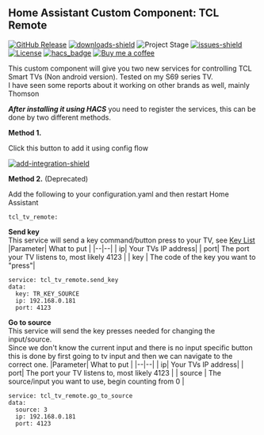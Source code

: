 
  
## Home Assistant Custom Component: TCL Remote

[![GitHub Release][releases-shield]][releases]
[![downloads-shield]][release-link]
![Project Stage][project-stage-shield]
[![issues-shield]](issues)
[![License][license-shield]](LICENSE.md)
[![hacs_badge][hacs-shield]][hacs]
[![Buy me a coffee][buymeacoffee-shield]][buymeacoffee]

This custom component will give you two new services for controlling TCL Smart TVs (Non android version). Tested on my S69 series TV.\
I have seen some reports about it working on other brands as well, mainly Thomson

***After installing it using HACS*** you need to register the services, this can be done by two different methods.

**Method 1.**

Click this button to add it using config flow

[![add-integration-shield]][add-integration]

**Method 2.** (Deprecated)

Add the following to your configuration.yaml and then restart Home Assistant
```  
tcl_tv_remote:
```  


**Send key**\
This service will send a key command/button press to your TV, see [Key List](KEYS.md)
|Parameter| What to put |
|--|--|
| ip| Your TVs IP address|
| port| The port your TV listens to, most likely 4123 |
| key | The code of the key you want to "press"|
```  
service: tcl_tv_remote.send_key
data:
  key: TR_KEY_SOURCE
  ip: 192.168.0.181
  port: 4123

```  
**Go to source**\
This service will send the key presses needed for changing the input/source.\
Since we don't know the current input and there is no input specific button this is done by first going to tv input and then we can navigate to the correct one.
|Parameter| What to put |
|--|--|
| ip| Your TVs IP address|
| port| The port your TV listens to, most likely 4123 |
| source | The source/input you want to use, begin counting from 0  |

```
service: tcl_tv_remote.go_to_source
data:
  source: 3
  ip: 192.168.0.181
  port: 4123

```

[downloads-shield]: https://img.shields.io/github/downloads/popeen/Home-Assistant-Custom-Component-TCL-Remote/total
[release-link]: https://github.com/popeen/Home-Assistant-Custom-Component-TCL-Remote/releases
[releases-shield]: https://img.shields.io/github/release/popeen/Home-Assistant-Custom-Component-TCL-Remote.svg
[releases]: https://github.com/popeen/Home-Assistant-Custom-Component-TCL-Remote/releases
[project-stage-shield]: https://img.shields.io/badge/project%20stage-ready%20for%20use-green.svg
[issues-shield]: https://img.shields.io/github/issues-raw/popeen/Home-Assistant-Custom-Component-TCL-Remote.svg
[license-shield]: https://img.shields.io/github/license/popeen/Home-Assistant-Custom-Component-TCL-Remote.svg
[hacs-shield]: https://img.shields.io/badge/HACS-Default-41BDF5.svg
[hacs]: https://github.com/custom-components/hacs
[buymeacoffee-shield]: https://img.shields.io/badge/donation-Buy%20me%20a%20coffee-orange
[buymeacoffee]: https://www.buymeacoffee.com/popeen
[add-integration-shield]: https://my.home-assistant.io/badges/config_flow_start.svg
[add-integration]: https://my.home-assistant.io/redirect/config_flow_start/?domain=tcl_tv_remote
